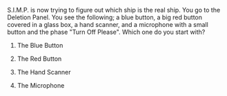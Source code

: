 
S.I.M.P. is now trying to figure out which ship is the real ship. You go to the Deletion Panel. You see the following; a blue button, a big red button covered in a glass box, a hand scanner, and a microphone with a small button and the phase "Turn Off Please". Which one do you start with?

1. The Blue Button

2. The Red Button

3. The Hand Scanner

4. The Microphone